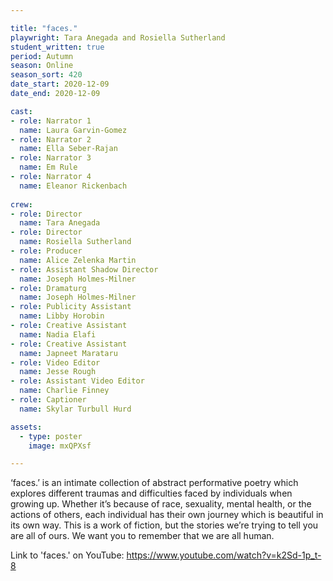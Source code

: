 ```yaml
---

title: "faces."
playwright: Tara Anegada and Rosiella Sutherland
student_written: true
period: Autumn
season: Online
season_sort: 420
date_start: 2020-12-09
date_end: 2020-12-09

cast:
- role: Narrator 1
  name: Laura Garvin-Gomez
- role: Narrator 2
  name: Ella Seber-Rajan
- role: Narrator 3
  name: Em Rule
- role: Narrator 4
  name: Eleanor Rickenbach
  
crew: 
- role: Director
  name: Tara Anegada
- role: Director
  name: Rosiella Sutherland
- role: Producer
  name: Alice Zelenka Martin
- role: Assistant Shadow Director
  name: Joseph Holmes-Milner
- role: Dramaturg
  name: Joseph Holmes-Milner
- role: Publicity Assistant 
  name: Libby Horobin
- role: Creative Assistant
  name: Nadia Elafi
- role: Creative Assistant
  name: Japneet Marataru
- role: Video Editor
  name: Jesse Rough
- role: Assistant Video Editor 
  name: Charlie Finney
- role: Captioner
  name: Skylar Turbull Hurd

assets:
  - type: poster
    image: mxQPXsf

---
```

‘faces.’ is an intimate collection of abstract performative poetry which explores different traumas and difficulties faced by individuals when growing up. Whether it’s because of race, sexuality, mental health, or the actions of others, each individual has their own journey which is beautiful in its own way. This is a work of fiction, but the stories we’re trying to tell you are all of ours. We want you to remember that we are all human.

Link to 'faces.' on YouTube: https://www.youtube.com/watch?v=k2Sd-1p_t-8

